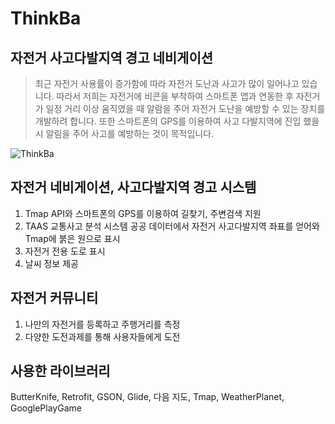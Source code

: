 # ThinkBa

## 자전거 사고다발지역 경고 네비게이션

> 최근 자전거 사용률이 증가함에 따라 자전거 도난과 사고가 많이 일어나고 있습니다. 따라서 저희는 자전거에 비콘을 부착하여 스마트폰 앱과 연동한 후 자전거가 일정 거리 이상 움직였을 때 알람을 주어 자전거 도난을 예방할 수 있는 장치를 개발하려 합니다. 또한 스마트폰의 GPS를 이용하여 사고 다발지역에 진입 했을 시 알림을 주어 사고를 예방하는 것이 목적입니다.

![ThinkBa](http://i1262.photobucket.com/albums/ii615/falinrush/thinkba2_zpsiayipynl.jpg)


## 자전거 네비게이션, 사고다발지역 경고 시스템
1. Tmap API와 스마트폰의 GPS를 이용하여 길찾기, 주변검색 지원
2. TAAS 교통사고 분석 시스템 공공 데이터에서 자전거 사고다발지역 좌표를 얻어와 Tmap에 붉은 원으로 표시
3. 자전거 전용 도로 표시
4. 날씨 정보 제공


## 자전거 커뮤니티
1. 나만의 자전거를 등록하고 주행거리를 측정
2. 다양한 도전과제를 통해 사용자들에게 도전


## 사용한 라이브러리
ButterKnife, Retrofit, GSON, Glide, 다음 지도, Tmap, WeatherPlanet, GooglePlayGame
